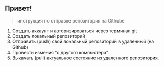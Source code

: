 ## Привет!
>инструкция по отправке репозитория на Githube

1. Создать аккаунт и авторизироваться через терминал git
2. Создать локальный репозиторий
3. Отправить (push) свой локальный репозиторий в удаленный (на Github) 
4. Провести измения "с другого компьютера"
5. Выкачать (pull) актуальное состояние из удаленного репозитория.